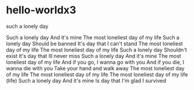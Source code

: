 # hello-worldx3
such a lonely day

Such a lonely day
And it's mine
The most loneliest day of my life
Such a lonely day
Should be banned
It's day that I can't stand
The most loneliest day of my life
The most loneliest day of my life
Such a lonely day
Shouldn't exist
It's day that Ill never miss
Such a lonely day
And it's mine
The most loneliest day of my life
And if you go, I wanna go with you
And if you die, I wanna die with you
Take your hand and walk away
The most loneliest day of my life
The most loneliest day of my life
The most loneliest day of my life (life)
Such a lonely day
And it's mine
Is day that I'm glad I survived
